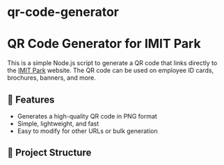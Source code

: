 # qr-code-generator
# QR Code Generator for IMIT Park

This is a simple Node.js script to generate a QR code that links directly to the [IMIT Park](https://www.imitpark.com) website. The QR code can be used on employee ID cards, brochures, banners, and more.

## 🔧 Features

- Generates a high-quality QR code in PNG format
- Simple, lightweight, and fast
- Easy to modify for other URLs or bulk generation

## 📁 Project Structure

